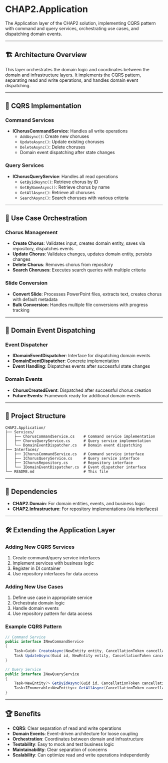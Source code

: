 # CHAP2.Application

The Application layer of the CHAP2 solution, implementing CQRS pattern with command and query services, orchestrating use cases, and dispatching domain events.

---

## 🏗️ Architecture Overview

This layer orchestrates the domain logic and coordinates between the domain and infrastructure layers. It implements the CQRS pattern, separating read and write operations, and handles domain event dispatching.

---

## 🧩 CQRS Implementation

### Command Services
- **IChorusCommandService**: Handles all write operations
  - `AddAsync()`: Create new choruses
  - `UpdateAsync()`: Update existing choruses
  - `DeleteAsync()`: Delete choruses
  - Domain event dispatching after state changes

### Query Services
- **IChorusQueryService**: Handles all read operations
  - `GetByIdAsync()`: Retrieve chorus by ID
  - `GetByNameAsync()`: Retrieve chorus by name
  - `GetAllAsync()`: Retrieve all choruses
  - `SearchAsync()`: Search choruses with various criteria

---

## 🎯 Use Case Orchestration

### Chorus Management
- **Create Chorus**: Validates input, creates domain entity, saves via repository, dispatches events
- **Update Chorus**: Validates changes, updates domain entity, persists changes
- **Delete Chorus**: Removes chorus from repository
- **Search Choruses**: Executes search queries with multiple criteria

### Slide Conversion
- **Convert Slide**: Processes PowerPoint files, extracts text, creates chorus with default metadata
- **Bulk Conversion**: Handles multiple file conversions with progress tracking

---

## 📡 Domain Event Dispatching

### Event Dispatcher
- **IDomainEventDispatcher**: Interface for dispatching domain events
- **DomainEventDispatcher**: Concrete implementation
- **Event Handling**: Dispatches events after successful state changes

### Domain Events
- **ChorusCreatedEvent**: Dispatched after successful chorus creation
- **Future Events**: Framework ready for additional domain events

---

## 📁 Project Structure

```
CHAP2.Application/
├── Services/
│   ├── ChorusCommandService.cs    # Command service implementation
│   ├── ChorusQueryService.cs      # Query service implementation
│   └── DomainEventDispatcher.cs   # Domain event dispatching
├── Interfaces/
│   ├── IChorusCommandService.cs   # Command service interface
│   ├── IChorusQueryService.cs     # Query service interface
│   ├── IChorusRepository.cs       # Repository interface
│   └── IDomainEventDispatcher.cs  # Event dispatcher interface
└── README.md                      # This file
```

---

## 🔧 Dependencies

- **CHAP2.Domain**: For domain entities, events, and business logic
- **CHAP2.Infrastructure**: For repository implementations (via interfaces)

---

## 🛠️ Extending the Application Layer

### Adding New CQRS Services
1. Create command/query service interfaces
2. Implement services with business logic
3. Register in DI container
4. Use repository interfaces for data access

### Adding New Use Cases
1. Define use case in appropriate service
2. Orchestrate domain logic
3. Handle domain events
4. Use repository pattern for data access

### Example CQRS Pattern
```csharp
// Command Service
public interface INewCommandService
{
    Task<Guid> CreateAsync(NewEntity entity, CancellationToken cancellationToken = default);
    Task UpdateAsync(Guid id, NewEntity entity, CancellationToken cancellationToken = default);
}

// Query Service
public interface INewQueryService
{
    Task<NewEntity?> GetByIdAsync(Guid id, CancellationToken cancellationToken = default);
    Task<IEnumerable<NewEntity>> GetAllAsync(CancellationToken cancellationToken = default);
}
```

---

## 🏆 Benefits

- **CQRS**: Clear separation of read and write operations
- **Domain Events**: Event-driven architecture for loose coupling
- **Orchestration**: Coordinates between domain and infrastructure
- **Testability**: Easy to mock and test business logic
- **Maintainability**: Clear separation of concerns
- **Scalability**: Can optimize read and write operations independently 